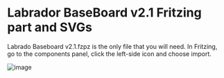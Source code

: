 # Labrador BaseBoard v2.1 Fritzing part and SVGs

Labrado Baseboard v2.1.fzpz is the only file that you will need. In Fritzing, go to the components panel, click the left-side icon and choose import.

![image](https://user-images.githubusercontent.com/55714338/195905702-ef007b6e-8de5-45a2-9ec2-cd5572b9cbe8.png)

